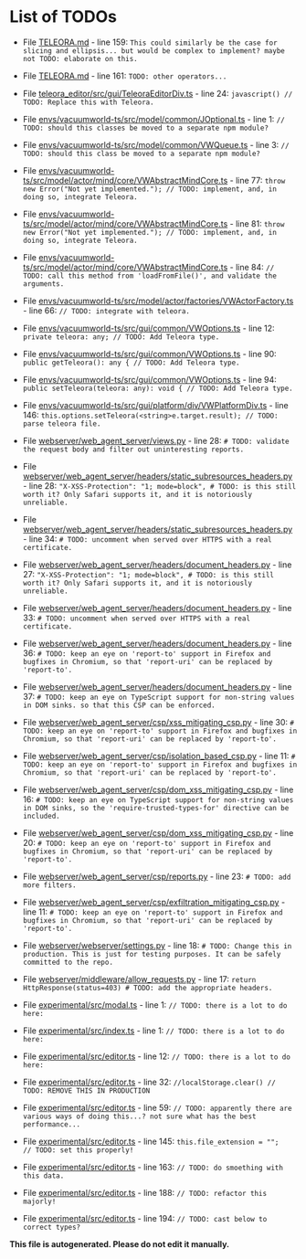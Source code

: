 # List of TODOs

* File [TELEORA.md](TELEORA.md) - line 159: `This could similarly be the case for slicing and ellipsis... but would be complex to implement? maybe not TODO: elaborate on this.`

* File [TELEORA.md](TELEORA.md) - line 161: `TODO: other operators...`

* File [teleora_editor/src/gui/TeleoraEditorDiv.ts](teleora_editor/src/gui/TeleoraEditorDiv.ts) - line 24: `javascript() // TODO: Replace this with Teleora.`

* File [envs/vacuumworld-ts/src/model/common/JOptional.ts](envs/vacuumworld-ts/src/model/common/JOptional.ts) - line 1: `// TODO: should this classes be moved to a separate npm module?`

* File [envs/vacuumworld-ts/src/model/common/VWQueue.ts](envs/vacuumworld-ts/src/model/common/VWQueue.ts) - line 3: `// TODO: should this class be moved to a separate npm module?`

* File [envs/vacuumworld-ts/src/model/actor/mind/core/VWAbstractMindCore.ts](envs/vacuumworld-ts/src/model/actor/mind/core/VWAbstractMindCore.ts) - line 77: `throw new Error("Not yet implemented."); // TODO: implement, and, in doing so, integrate Teleora.`

* File [envs/vacuumworld-ts/src/model/actor/mind/core/VWAbstractMindCore.ts](envs/vacuumworld-ts/src/model/actor/mind/core/VWAbstractMindCore.ts) - line 81: `throw new Error("Not yet implemented."); // TODO: implement, and, in doing so, integrate Teleora.`

* File [envs/vacuumworld-ts/src/model/actor/mind/core/VWAbstractMindCore.ts](envs/vacuumworld-ts/src/model/actor/mind/core/VWAbstractMindCore.ts) - line 84: `// TODO: call this method from 'loadFromFile()', and validate the arguments.`

* File [envs/vacuumworld-ts/src/model/actor/factories/VWActorFactory.ts](envs/vacuumworld-ts/src/model/actor/factories/VWActorFactory.ts) - line 66: `// TODO: integrate with teleora.`

* File [envs/vacuumworld-ts/src/gui/common/VWOptions.ts](envs/vacuumworld-ts/src/gui/common/VWOptions.ts) - line 12: `private teleora: any; // TODO: Add Teleora type.`

* File [envs/vacuumworld-ts/src/gui/common/VWOptions.ts](envs/vacuumworld-ts/src/gui/common/VWOptions.ts) - line 90: `public getTeleora(): any { // TODO: Add Teleora type.`

* File [envs/vacuumworld-ts/src/gui/common/VWOptions.ts](envs/vacuumworld-ts/src/gui/common/VWOptions.ts) - line 94: `public setTeleora(teleora: any): void { // TODO: Add Teleora type.`

* File [envs/vacuumworld-ts/src/gui/platform/div/VWPlatformDiv.ts](envs/vacuumworld-ts/src/gui/platform/div/VWPlatformDiv.ts) - line 146: `this.options.setTeleora(<string>e.target.result); // TODO: parse teleora file.`

* File [webserver/web_agent_server/views.py](webserver/web_agent_server/views.py) - line 28: `# TODO: validate the request body and filter out uninteresting reports.`

* File [webserver/web_agent_server/headers/static_subresources_headers.py](webserver/web_agent_server/headers/static_subresources_headers.py) - line 28: `"X-XSS-Protection": "1; mode=block", # TODO: is this still worth it? Only Safari supports it, and it is notoriously unreliable.`

* File [webserver/web_agent_server/headers/static_subresources_headers.py](webserver/web_agent_server/headers/static_subresources_headers.py) - line 34: `# TODO: uncomment when served over HTTPS with a real certificate.`

* File [webserver/web_agent_server/headers/document_headers.py](webserver/web_agent_server/headers/document_headers.py) - line 27: `"X-XSS-Protection": "1; mode=block", # TODO: is this still worth it? Only Safari supports it, and it is notoriously unreliable.`

* File [webserver/web_agent_server/headers/document_headers.py](webserver/web_agent_server/headers/document_headers.py) - line 33: `# TODO: uncomment when served over HTTPS with a real certificate.`

* File [webserver/web_agent_server/headers/document_headers.py](webserver/web_agent_server/headers/document_headers.py) - line 36: `# TODO: keep an eye on 'report-to' support in Firefox and bugfixes in Chromium, so that 'report-uri' can be replaced by 'report-to'.`

* File [webserver/web_agent_server/headers/document_headers.py](webserver/web_agent_server/headers/document_headers.py) - line 37: `# TODO: keep an eye on TypeScript support for non-string values in DOM sinks. so that this CSP can be enforced.`

* File [webserver/web_agent_server/csp/xss_mitigating_csp.py](webserver/web_agent_server/csp/xss_mitigating_csp.py) - line 30: `# TODO: keep an eye on 'report-to' support in Firefox and bugfixes in Chromium, so that 'report-uri' can be replaced by 'report-to'.`

* File [webserver/web_agent_server/csp/isolation_based_csp.py](webserver/web_agent_server/csp/isolation_based_csp.py) - line 11: `# TODO: keep an eye on 'report-to' support in Firefox and bugfixes in Chromium, so that 'report-uri' can be replaced by 'report-to'.`

* File [webserver/web_agent_server/csp/dom_xss_mitigating_csp.py](webserver/web_agent_server/csp/dom_xss_mitigating_csp.py) - line 16: `# TODO: keep an eye on TypeScript support for non-string values in DOM sinks, so the 'require-trusted-types-for' directive can be included.`

* File [webserver/web_agent_server/csp/dom_xss_mitigating_csp.py](webserver/web_agent_server/csp/dom_xss_mitigating_csp.py) - line 20: `# TODO: keep an eye on 'report-to' support in Firefox and bugfixes in Chromium, so that 'report-uri' can be replaced by 'report-to'.`

* File [webserver/web_agent_server/csp/reports.py](webserver/web_agent_server/csp/reports.py) - line 23: `# TODO: add more filters.`

* File [webserver/web_agent_server/csp/exfiltration_mitigating_csp.py](webserver/web_agent_server/csp/exfiltration_mitigating_csp.py) - line 11: `# TODO: keep an eye on 'report-to' support in Firefox and bugfixes in Chromium, so that 'report-uri' can be replaced by 'report-to'.`

* File [webserver/webserver/settings.py](webserver/webserver/settings.py) - line 18: `# TODO: Change this in production. This is just for testing purposes. It can be safely committed to the repo.`

* File [webserver/middleware/allow_requests.py](webserver/middleware/allow_requests.py) - line 17: `return HttpResponse(status=403) # TODO: add the appropriate headers.`

* File [experimental/src/modal.ts](experimental/src/modal.ts) - line 1: `// TODO: there is a lot to do here:`

* File [experimental/src/index.ts](experimental/src/index.ts) - line 1: `// TODO: there is a lot to do here:`

* File [experimental/src/editor.ts](experimental/src/editor.ts) - line 12: `// TODO: there is a lot to do here:`

* File [experimental/src/editor.ts](experimental/src/editor.ts) - line 32: `//localStorage.clear() // TODO: REMOVE THIS IN PRODUCTION`

* File [experimental/src/editor.ts](experimental/src/editor.ts) - line 59: `// TODO: apparently there are various ways of doing this...? not sure what has the best performance...`

* File [experimental/src/editor.ts](experimental/src/editor.ts) - line 145: `this.file_extension = "";   // TODO: set this properly!`

* File [experimental/src/editor.ts](experimental/src/editor.ts) - line 163: `// TODO: do smoething with this data.`

* File [experimental/src/editor.ts](experimental/src/editor.ts) - line 188: `// TODO: refactor this majorly!`

* File [experimental/src/editor.ts](experimental/src/editor.ts) - line 194: `// TODO: cast below to correct types?`

**This file is autogenerated. Please do not edit it manually.**
